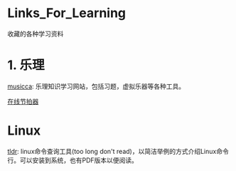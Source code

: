 # Links_For_Learning
收藏的各种学习资料

# 1. 乐理
[musicca](https://www.musicca.com/zh): 乐理知识学习网站，包括习题，虚拟乐器等各种工具。

[在线节拍器](https://tinywisp.github.io/metronome/)

# Linux
[tldr](https://tldr.sh/): linux命令查询工具(too long don't read)，以简洁举例的方式介绍Linux命令行。可以安装到系统，也有PDF版本以便阅读。
